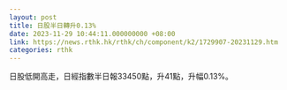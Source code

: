 ```yaml
---
layout: post
title: 日股半日轉升0.13%
date: 2023-11-29 10:44:11.000000000 +08:00
link: https://news.rthk.hk/rthk/ch/component/k2/1729907-20231129.htm
categories: rthk
---
```


日股低開高走，日經指數半日報33450點，升41點，升幅0.13%。
